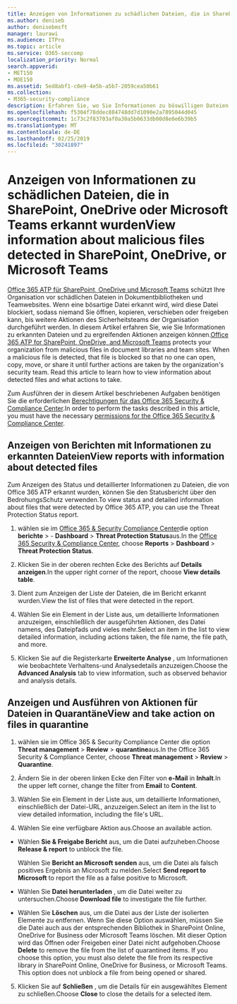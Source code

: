 ```yaml
---
title: Anzeigen von Informationen zu schädlichen Dateien, die in SharePoint, OneDrive oder Microsoft Teams erkannt wurden
ms.author: deniseb
author: denisebmsft
manager: laurawi
ms.audience: ITPro
ms.topic: article
ms.service: O365-seccomp
localization_priority: Normal
search.appverid:
- MET150
- MOE150
ms.assetid: 5ed8abf1-c0e9-4e5b-a5b7-2059cea50b61
ms.collection:
- M365-security-compliance
description: Erfahren Sie, wo Sie Informationen zu böswilligen Dateien anzeigen können, die in SharePoint, OneDrive oder Teams erkannt werden, und wie Sie Maßnahmen für diese Dateien ergreifen.
ms.openlocfilehash: f5304f78ddec884748dd7d1090e2a7895044d045
ms.sourcegitcommit: 1c73c2f83703af0a30a5b0633db00d8e0e6b39b5
ms.translationtype: MT
ms.contentlocale: de-DE
ms.lasthandoff: 02/25/2019
ms.locfileid: "30241897"
---
```

# <a name="view-information-about-malicious-files-detected-in-sharepoint-onedrive-or-microsoft-teams"></a><span data-ttu-id="f93f1-103">Anzeigen von Informationen zu schädlichen Dateien, die in SharePoint, OneDrive oder Microsoft Teams erkannt wurden</span><span class="sxs-lookup"><span data-stu-id="f93f1-103">View information about malicious files detected in SharePoint, OneDrive, or Microsoft Teams</span></span>

<span data-ttu-id="f93f1-p101">[Office 365 ATP für SharePoint, OneDrive und Microsoft Teams](atp-for-spo-odb-and-teams.md) schützt Ihre Organisation vor schädlichen Dateien in Dokumentbibliotheken und Teamwebsites. Wenn eine bösartige Datei erkannt wird, wird diese Datei blockiert, sodass niemand Sie öffnen, kopieren, verschieben oder freigeben kann, bis weitere Aktionen des Sicherheitsteams der Organisation durchgeführt werden. In diesem Artikel erfahren Sie, wie Sie Informationen zu erkannten Dateien und zu ergreifenden Aktionen anzeigen können.</span><span class="sxs-lookup"><span data-stu-id="f93f1-p101">[Office 365 ATP for SharePoint, OneDrive, and Microsoft Teams](atp-for-spo-odb-and-teams.md) protects your organization from malicious files in document libraries and team sites. When a malicious file is detected, that file is blocked so that no one can open, copy, move, or share it until further actions are taken by the organization's security team. Read this article to learn how to view information about detected files and what actions to take.</span></span> 

<span data-ttu-id="f93f1-107">Zum Ausführen der in diesem Artikel beschriebenen Aufgaben benötigen Sie die erforderlichen [Berechtigungen für das Office 365 Security &amp; Compliance Center](permissions-in-the-security-and-compliance-center.md).</span><span class="sxs-lookup"><span data-stu-id="f93f1-107">In order to perform the tasks described in this article, you must have the necessary [permissions for the Office 365 Security &amp; Compliance Center](permissions-in-the-security-and-compliance-center.md).</span></span> 
  
## <a name="view-reports-with-information-about-detected-files"></a><span data-ttu-id="f93f1-108">Anzeigen von Berichten mit Informationen zu erkannten Dateien</span><span class="sxs-lookup"><span data-stu-id="f93f1-108">View reports with information about detected files</span></span>

<span data-ttu-id="f93f1-109">Zum Anzeigen des Status und detaillierter Informationen zu Dateien, die von Office 365 ATP erkannt wurden, können Sie den Statusbericht über den BedrohungsSchutz verwenden.</span><span class="sxs-lookup"><span data-stu-id="f93f1-109">To view status and detailed information about files that were detected by Office 365 ATP, you can use the Threat Protection Status report.</span></span>
  
1. <span data-ttu-id="f93f1-110">wählen sie im [Office 365 &amp; Security Compliance Center](https://protection.office.com)die option **berichte** \> - **Dashboard** \> **Threat Protection Status**aus.</span><span class="sxs-lookup"><span data-stu-id="f93f1-110">In the [Office 365 Security &amp; Compliance Center](https://protection.office.com), choose **Reports** \> **Dashboard** \> **Threat Protection Status**.</span></span>
    
2. <span data-ttu-id="f93f1-111">Klicken Sie in der oberen rechten Ecke des Berichts auf **Details anzeigen**.</span><span class="sxs-lookup"><span data-stu-id="f93f1-111">In the upper right corner of the report, choose **View details table**.</span></span>
    
3. <span data-ttu-id="f93f1-112">Dient zum Anzeigen der Liste der Dateien, die im Bericht erkannt wurden.</span><span class="sxs-lookup"><span data-stu-id="f93f1-112">View the list of files that were detected in the report.</span></span>
    
4. <span data-ttu-id="f93f1-113">Wählen Sie ein Element in der Liste aus, um detaillierte Informationen anzuzeigen, einschließlich der ausgeführten Aktionen, des Datei namens, des Dateipfads und vieles mehr.</span><span class="sxs-lookup"><span data-stu-id="f93f1-113">Select an item in the list to view detailed information, including actions taken, the file name, the file path, and more.</span></span>
    
5. <span data-ttu-id="f93f1-114">Klicken Sie auf die Registerkarte **Erweiterte Analyse** , um Informationen wie beobachtete Verhaltens-und Analysedetails anzuzeigen.</span><span class="sxs-lookup"><span data-stu-id="f93f1-114">Choose the **Advanced Analysis** tab to view information, such as observed behavior and analysis details.</span></span> 
  
## <a name="view-and-take-action-on-files-in-quarantine"></a><span data-ttu-id="f93f1-115">Anzeigen und Ausführen von Aktionen für Dateien in Quarantäne</span><span class="sxs-lookup"><span data-stu-id="f93f1-115">View and take action on files in quarantine</span></span>

1. <span data-ttu-id="f93f1-116">wählen sie im Office 365 &amp; Security Compliance Center die option **Threat management** \> **Review** \> **quarantine**aus.</span><span class="sxs-lookup"><span data-stu-id="f93f1-116">In the Office 365 Security &amp; Compliance Center, choose **Threat management** \> **Review** \> **Quarantine**.</span></span>
    
2. <span data-ttu-id="f93f1-117">Ändern Sie in der oberen linken Ecke den Filter von **e-Mail** in **Inhalt**.</span><span class="sxs-lookup"><span data-stu-id="f93f1-117">In the upper left corner, change the filter from **Email** to **Content**.</span></span>
    
3. <span data-ttu-id="f93f1-118">Wählen Sie ein Element in der Liste aus, um detaillierte Informationen, einschließlich der Datei-URL, anzuzeigen.</span><span class="sxs-lookup"><span data-stu-id="f93f1-118">Select an item in the list to view detailed information, including the file's URL.</span></span>
    
4. <span data-ttu-id="f93f1-119">Wählen Sie eine verfügbare Aktion aus.</span><span class="sxs-lookup"><span data-stu-id="f93f1-119">Choose an available action.</span></span>
    
  - <span data-ttu-id="f93f1-120">Wählen **Sie &amp; Freigabe Bericht** aus, um die Datei aufzuheben.</span><span class="sxs-lookup"><span data-stu-id="f93f1-120">Choose **Release &amp; report** to unblock the file.</span></span> 
    
    <span data-ttu-id="f93f1-121">Wählen Sie **Bericht an Microsoft senden** aus, um die Datei als falsch positives Ergebnis an Microsoft zu melden.</span><span class="sxs-lookup"><span data-stu-id="f93f1-121">Select **Send report to Microsoft** to report the file as a false positive to Microsoft.</span></span> 
    
  - <span data-ttu-id="f93f1-122">Wählen Sie **Datei herunterladen** , um die Datei weiter zu untersuchen.</span><span class="sxs-lookup"><span data-stu-id="f93f1-122">Choose **Download file** to investigate the file further.</span></span> 
    
  - <span data-ttu-id="f93f1-p102">Wählen Sie **Löschen** aus, um die Datei aus der Liste der isolierten Elemente zu entfernen. Wenn Sie diese Option auswählen, müssen Sie die Datei auch aus der entsprechenden Bibliothek in SharePoint Online, OneDrive for Business oder Microsoft Teams löschen. Mit dieser Option wird das Öffnen oder Freigeben einer Datei nicht aufgehoben.</span><span class="sxs-lookup"><span data-stu-id="f93f1-p102">Choose **Delete** to remove the file from the list of quarantined items. If you choose this option, you must also delete the file from its respective library in SharePoint Online, OneDrive for Business, or Microsoft Teams. This option does not unblock a file from being opened or shared.</span></span> 
    
5. <span data-ttu-id="f93f1-126">Klicken Sie auf **Schließen** , um die Details für ein ausgewähltes Element zu schließen.</span><span class="sxs-lookup"><span data-stu-id="f93f1-126">Choose **Close** to close the details for a selected item.</span></span> 
  
  

